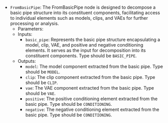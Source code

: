 - `FromBasicPipe`: The FromBasicPipe node is designed to decompose a basic pipe structure into its constituent components, facilitating access to individual elements such as models, clips, and VAEs for further processing or analysis.
    - Parameters:
    - Inputs:
        - `basic_pipe`: Represents the basic pipe structure encapsulating a model, clip, VAE, and positive and negative conditioning elements. It serves as the input for decomposition into its constituent components. Type should be `BASIC_PIPE`.
    - Outputs:
        - `model`: The model component extracted from the basic pipe. Type should be `MODEL`.
        - `clip`: The clip component extracted from the basic pipe. Type should be `CLIP`.
        - `vae`: The VAE component extracted from the basic pipe. Type should be `VAE`.
        - `positive`: The positive conditioning element extracted from the basic pipe. Type should be `CONDITIONING`.
        - `negative`: The negative conditioning element extracted from the basic pipe. Type should be `CONDITIONING`.
